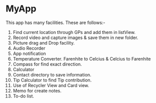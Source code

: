 # MyApp
This app has many facilities. These are follows:-
1. Find current location through GPs and add them in listView.
2. Record video and capture images & save them in new folder.
3. Picture drag and Drop facility.
4. Audio Recorder
5. App notification
6. Temperature Converter. Farenhite to Celcius & Celcius to Farenhite
7. Compass for find exact direction.
8. Calculator
9. Contact directory to save information.
10. Tip Calculator to find Tip contribution.
11. Use of Recycler View and Card view.
12. Memo for create notes.
13. To-do list.
